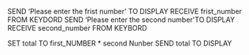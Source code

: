 SEND ‘Please enter the frist number’ TO DISPLAY
RECEIVE frist_number FROM KEYDORD
SEND ‘Please enter the second number'TO DISPLAY
RECEIVE second_number FROM KEYBORD

<!-- SET total TO frist_number *  second_number -->
SET total TO first_NUMBER *  second Nunber 
SEND total TO DISPLAY 
